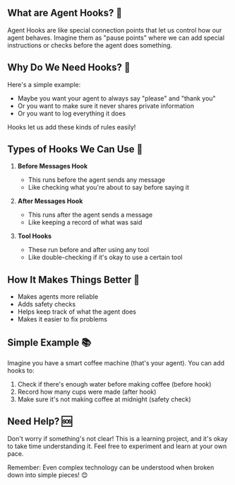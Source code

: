 ## What are Agent Hooks? 🎣

Agent Hooks are like special connection points that let us control how our agent behaves. Imagine them as "pause points" where we can add special instructions or checks before the agent does something.

## Why Do We Need Hooks? 🎯

Here's a simple example:

- Maybe you want your agent to always say "please" and "thank you"
- Or you want to make sure it never shares private information
- Or you want to log everything it does

Hooks let us add these kinds of rules easily!

## Types of Hooks We Can Use 📝

1. **Before Messages Hook**

   - This runs before the agent sends any message
   - Like checking what you're about to say before saying it

2. **After Messages Hook**

   - This runs after the agent sends a message
   - Like keeping a record of what was said

3. **Tool Hooks**
   - These run before and after using any tool
   - Like double-checking if it's okay to use a certain tool

## How It Makes Things Better 🌟

- Makes agents more reliable
- Adds safety checks
- Helps keep track of what the agent does
- Makes it easier to fix problems

## Simple Example 📚

Imagine you have a smart coffee machine (that's your agent). You can add hooks to:

1. Check if there's enough water before making coffee (before hook)
2. Record how many cups were made (after hook)
3. Make sure it's not making coffee at midnight (safety check)


## Need Help? 🆘

Don't worry if something's not clear! This is a learning project, and it's okay to take time understanding it. Feel free to experiment and learn at your own pace.

Remember: Even complex technology can be understood when broken down into simple pieces! 😊
